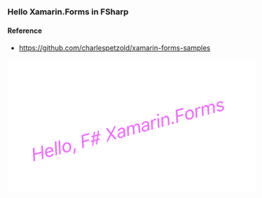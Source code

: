 ### Hello Xamarin.Forms in FSharp

#### Reference

- https://github.com/charlespetzold/xamarin-forms-samples


![](screen/hello-xamarin.png)
